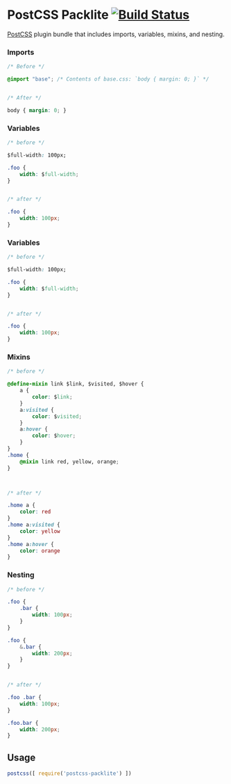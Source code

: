 # PostCSS Packlite [![Build Status][ci-img]][ci]

[PostCSS] plugin bundle that includes imports, variables, mixins, and nesting.

[PostCSS]: https://github.com/postcss/postcss
[ci-img]:  https://travis-ci.org/thuongvu/postcss-packlite.svg
[ci]:      https://travis-ci.org/thuongvu/postcss-packlite

### Imports

```css
/* Before */

@import "base"; /* Contents of base.css: `body { margin: 0; }` */


/* After */

body { margin: 0; }
```

### Variables

```css
/* before */

$full-width: 100px;

.foo {
	width: $full-width;
}


/* after */

.foo {
	width: 100px;
}

```

### Variables

```css
/* before */

$full-width: 100px;

.foo {
	width: $full-width;
}


/* after */

.foo {
	width: 100px;
}

```

### Mixins

```css
/* before */

@define-mixin link $link, $visited, $hover {
	a {
		color: $link;
	}
	a:visited {
		color: $visited;
	}
	a:hover {
		color: $hover;
	}
}
.home {
	@mixin link red, yellow, orange;
}



/* after */

.home a {
    color: red
}
.home a:visited {
    color: yellow
}
.home a:hover {
    color: orange
}


```

### Nesting

```css
/* before */

.foo {
	.bar {
		width: 100px;
	}
}

.foo {
	&.bar {
		width: 200px;
	}
}


/* after */

.foo .bar {
    width: 100px;
}

.foo.bar {
    width: 200px;
}

```


## Usage

```js
postcss([ require('postcss-packlite') ])
```
